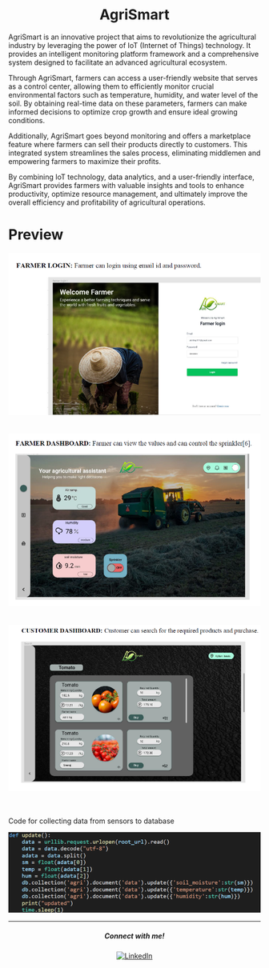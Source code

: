 <h1 align="center">AgriSmart</h1>

AgriSmart is an innovative project that aims to revolutionize the agricultural industry by leveraging the power of IoT (Internet of Things) technology. It provides an intelligent monitoring platform framework and a comprehensive system designed to facilitate an advanced agricultural ecosystem.

Through AgriSmart, farmers can access a user-friendly website that serves as a control center, allowing them to efficiently monitor crucial environmental factors such as temperature, humidity, and water level of the soil. By obtaining real-time data on these parameters, farmers can make informed decisions to optimize crop growth and ensure ideal growing conditions.

Additionally, AgriSmart goes beyond monitoring and offers a marketplace feature where farmers can sell their products directly to customers. This integrated system streamlines the sales process, eliminating middlemen and empowering farmers to maximize their profits.

By combining IoT technology, data analytics, and a user-friendly interface, AgriSmart provides farmers with valuable insights and tools to enhance productivity, optimize resource management, and ultimately improve the overall efficiency and profitability of agricultural operations.


# Preview

<div align="center">
    <img src="./src/Screenshot/Screenshot1.png">
</div>

<br>
<br>

<div align="center">
    <img src="./src/Screenshot/Screenshot2.png">
</div>

<br>
<br>

<div align="center">
    <img src="./src/Screenshot/Screenshot3.png">
</div>

<br>
<br>

Code for collecting data from sensors to database


<div align="center">
    <img src="./src/Screenshot/Screenshot4.png">
</div>

<hr>
<h5 align="center">Connect with me!</h5>

<p align="center">
    <a href="https://www.linkedin.com/in/sahadmahaboobp" target="_blank"><img src="https://img.shields.io/badge/LinkedIn-0077B5?style=for-the-badge&logo=linkedin&logoColor=white" alt="LinkedIn"></a>
</p>